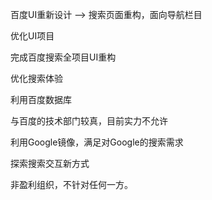 百度UI重新设计
-->
搜索页面重构，面向导航栏目

优化UI项目

完成百度搜索全项目UI重构

优化搜索体验

利用百度数据库

与百度的技术部门较真，目前实力不允许

利用Google镜像，满足对Google的搜索需求

探索搜索交互新方式

非盈利组织，不针对任何一方。
